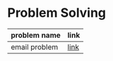 # Problem Solving
 | problem name  | link                          |
|---------------|-------------------------------|
| email problem | [link](mailPriblem/README.md) |
